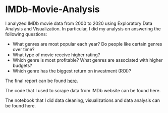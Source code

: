 # IMDb-Movie-Analysis

I analyzed IMDb movie data from 2000 to 2020 using Exploratory Data Analysis and Visualization. In particular, I did my analysis on answering the following questions:

* What genres are most popular each year? Do people like certain genres over time?
* What type of movie receive higher rating?
* Which genre is most profitable? What genres are associated with higher budgets?
* Which genre has the biggest return on investment (ROI)?

The final report can be found [here](https://github.com/katiechen00/IMDb-Movie-Analysis/blob/main/report/project_report.md).

The code that I used to scrape data from IMDb website can be found here.

The notebook that I did data cleaning, visualizations and data analysis can be found here.
